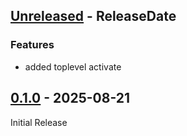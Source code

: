 <!-- next-header -->

## [Unreleased] - ReleaseDate

### Features

* added toplevel activate

## [0.1.0] - 2025-08-21

Initial Release

<!-- next-url -->
[Unreleased]: https://github.com/wasabi375/cosmic-conductor/compare/v0.1.0...HEAD
[0.1.0]: https://github.com/wasabi375/cosmic-conductor/compare/1ccf89194b13dbb884bfb9bfbe43cb9e38b257c7...v0.1.0

